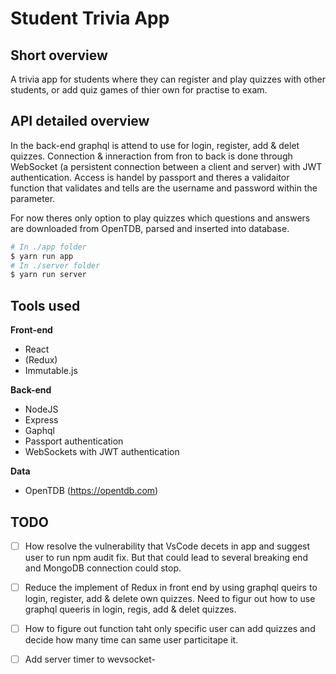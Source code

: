 # Student Trivia App


## Short overview

A trivia app for students where they can register and play quizzes with other students, or add quiz games of thier own for practise to exam.

## API detailed overview
In the back-end graphql is attend to use for login, register, add & delet quizzes. Connection & inneraction from fron to back is done through WebSocket (a persistent connection between a client and server) with JWT authentication. Access is handel by passport and theres a validaitor function that validates and tells are the username and password within the parameter.

For now theres only option to play quizzes which questions and answers are downloaded from OpenTDB, parsed and inserted into database.

```sh
# In ./app folder
$ yarn run app
# In ./server folder
$ yarn run server

```

## Tools used

**Front-end**

-   React
-   (Redux)
-   Immutable.js

**Back-end**

-   NodeJS
-   Express
-   Gaphql
-   Passport authentication
-   WebSockets with JWT authentication

**Data**

-   OpenTDB (https://opentdb.com)

## TODO

-   [ ] How resolve the vulnerability that VsCode decets in app and suggest user to run npm audit fix.
        But that could lead to several breaking end and MongoDB connection could stop.
-   [ ] Reduce the implement of Redux in front end by using graphql queirs to login, register,
        add & delete own quizzes. Need to figur out how to use graphql queeris in login, regis, add & delet quizzes.
-   [ ] How to figure out function taht only specific user can add quizzes and decide how many time can same user particitape it. 
-   [ ] Add server timer to wevsocket-

